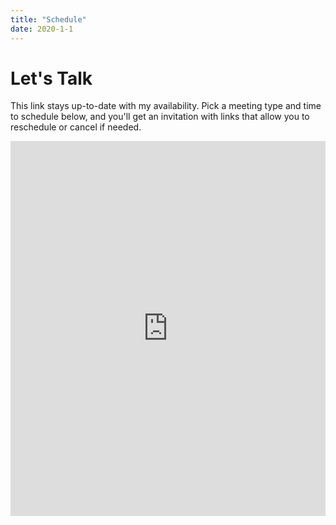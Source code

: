 ```yaml
---
title: "Schedule"
date: 2020-1-1
---
```


# Let's Talk

This link stays up-to-date with my availability. Pick a meeting type and time to schedule below, and you'll get an invitation with links that allow you to reschedule or cancel if needed.

<iframe src="https://x.ai/calendar/sdaitzman" style="width: 100%; min-height: 600px; border: none;" scrolling="auto" > </iframe>